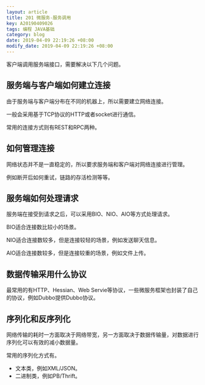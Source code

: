 ```yaml
---
layout: article
title: 201 微服务-服务调用
key: A20190409026
tags: 编程 JAVA基础
category: blog
date: 2019-04-09 22:19:26 +08:00
modify_date: 2019-04-09 22:19:26 +08:00
---
```


客户端调用服务端接口，需要解决以下几个问题。

## 服务端与客户端如何建立连接

由于服务端与客户端分布在不同的机器上，所以需要建立网络连接。

一般会采用基于TCP协议的HTTP或者socket进行通信。

常用的连接方式则有REST和RPC两种。

<!--more-->

## 如何管理连接

网络状态并不是一直稳定的，所以要求服务端和客户端对网络连接进行管理。

例如断开后如何重试，链路的存活检测等等。

## 服务端如何处理请求

服务端在接受到请求之后，可以采用BIO、NIO、AIO等方式处理请求。

BIO适合连接数比较小的场景。

NIO适合连接数较多，但是连接较轻的场景，例如发送聊天信息。

AIO适合连接数较多，但是连接较重的场景，例如文件上传。

## 数据传输采用什么协议

最常用的有HTTP、Hessian、Web Servie等协议，一些微服务框架也封装了自己的协议，例如Dubbo提供Dubbo协议。

## 序列化和反序列化

网络传输的耗时一方面取决于网络带宽，另一方面取决于数据传输量，对数据进行序列化可以有效的减小数据量。

常用的序列化方式有。

* 文本类，例如XML/JSON。
* 二进制类，例如PB/Thrift。


